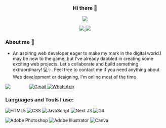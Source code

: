 <h3 align="center"> Hi there 👋</h3>

<p align="center">
  <img src="https://komarev.com/ghpvc/?username=khabzo&label=Profile%20views&color=0e75b6&style=flat)">
</p>
<p align="center">
<a href="https://www.patreon.com/khabzox">
  <img src="https://img.shields.io/badge/Patreon-F96854?style=for-the-badge&logo=patreon&logoColor=white" />
</a>
<a href="https://www.buymeacoffee.com/khabzox">
  <img src="https://img.shields.io/badge/Buy%20Me%20a%20Coffee-ffdd00?style=for-the-badge&logo=buy-me-a-coffee&logoColor=black" />
</a>
</p>

<!--
**DEMON1A/DEMON1A** is a ✨ _special_ ✨ repository because its `README.md` (this file) appears on your GitHub profile.

Here are some ideas to get you started:

- 🔭 I’m currently working on [AyoubSVT](https://AyoubSVT.com)
- 🌱 I’m currently learning **Frontend Development**
- 📫 How to reach me **abdelkabir.ouadoukou@gmail.com**
- ⚡ Fun fact **I am Funny**

<img align="right" width="400" height="250" src="https://github-readme-stats.vercel.app/api?username=khabzox">
-->


### About me :dizzy:
- An aspiring web developer eager to make my mark in the digital world.I may be new to the game, but I've already dabbled in creating some exciting web projects. Let's collaborate and build something extraordinary! 💻✨. Feel free to contact me if you need anything about Web development or designing, I'm online most of the time
   <a href="https://linkedin.com/in/khabzox" target="_blank" style="color: #fff;">
   
![LinkedIn](https://img.shields.io/badge/linkedin-%230077B5.svg?style=for-the-badge&logo=linkedin&logoColor=white)
  </a>
  <a href="mailto:abdelkabir.ouadoukou@gmail.com" target="_blank">
    ![Gmail](https://img.shields.io/badge/Gmail-D14836?style=for-the-badge&logo=gmail&logoColor=white)
  </a>
  <a href="https://wa.me/+212697998010" target="_blank">
  ![WhatsApp](https://img.shields.io/badge/WhatsApp-25D366?style=for-the-badge&logo=whatsapp&logoColor=white)
  </a>

### Languages and Tools I use:
![HTML5](https://img.shields.io/badge/html5-%23E34F26.svg?style=for-the-badge&logo=html5&logoColor=white)
![CSS](https://img.shields.io/badge/css-%2300599C.svg?style=for-the-badge&logo=css%2B%2B&logoColor=white)
![JavaScript](https://img.shields.io/badge/javascript-%23323330.svg?style=for-the-badge&logo=javascript&logoColor=%23F7DF1E)
![Next JS](https://img.shields.io/badge/Next-black?style=for-the-badge&logo=next.js&logoColor=white)
![Git](https://img.shields.io/badge/git-%23F05033.svg?style=for-the-badge&logo=git&logoColor=white)

![Adobe Photoshop](https://img.shields.io/badge/adobe%20photoshop-%2331A8FF.svg?style=for-the-badge&logo=adobe%20photoshop&logoColor=white)
![Adobe Illustrator](https://img.shields.io/badge/adobe%20illustrator-%23FF9A00.svg?style=for-the-badge&logo=adobe%20illustrator&logoColor=white)
![Canva](https://img.shields.io/badge/Canva-%2300C4CC.svg?style=for-the-badge&logo=Canva&logoColor=white)

<!--![Google Chrome](https://img.shields.io/badge/Google%20Chrome-4285F4?style=for-the-badge&logo=GoogleChrome&logoColor=white)
![Blender](https://img.shields.io/badge/blender-%23F5792A.svg?style=for-the-badge&logo=blender&logoColor=white)
![Raspberry Pi](https://img.shields.io/badge/-RaspberryPi-C51A4A?style=for-the-badge&logo=Raspberry-Pi)
![Linux](https://img.shields.io/badge/Linux-FCC624?style=for-the-badge&logo=linux&logoColor=black)
![Firefox](https://img.shields.io/badge/Firefox-FF7139?style=for-the-badge&logo=Firefox-Browser&logoColor=white)
![Safari](https://img.shields.io/badge/Safari-000000?style=for-the-badge&logo=Safari&logoColor=white)
## Wanna support me? :heart:
![Github Pages](https://img.shields.io/badge/github%20pages-121013?style=for-the-badge&logo=github&logoColor=white)-->


